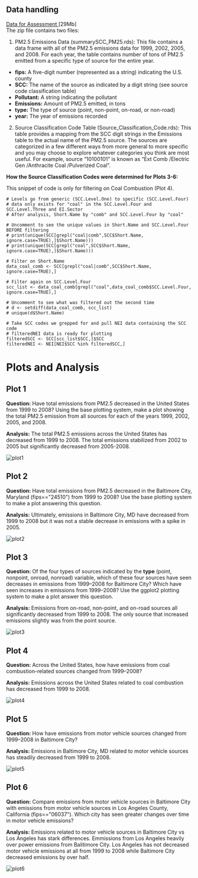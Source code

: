 
## Data handling

<a href="https://d396qusza40orc.cloudfront.net/exdata%2Fdata%2FNEI_data.zip">Data for  Assessment </a>[29Mb]
<br>
The zip file contains two files:
1. PM2.5 Emissions Data (summarySCC_PM25.rds): This file contains a data frame with all of the PM2.5 emissions data for 1999, 2002, 2005, and 2008. For each year, the table contains number of tons of PM2.5 emitted from a specific type of source for the entire year. 

<ul>
  <li><b>fips:</b> A five-digit number (represented as a string) indicating the U.S. county</li>
  <li><b>SCC:</b> The name of the source as indicated by a digit string (see source code classification table)</li>
  <li><b>Pollutant:</b> A string indicating the pollutant</li>
  <li><b>Emissions:</b> Amount of PM2.5 emitted, in tons</li>
  <li><b>type:</b> The type of source (point, non-point, on-road, or non-road)</li>
  <li><b>year:</b> The year of emissions recorded</li>
</ul>

2. Source Classification Code Table (Source_Classification_Code.rds): This table provides a mapping from the SCC digit strings in the Emissions table to the actual name of the PM2.5 source. The sources are categorized in a few different ways from more general to more specific and you may choose to explore whatever categories you think are most useful. For example, source “10100101” is known as “Ext Comb /Electric Gen /Anthracite Coal /Pulverized Coal”.

<b> How the Source Classification Codes were determined for Plots 3-6:</b>
<p>   This snippet of code is only for filtering on Coal Combustion (Plot 4).</p>

```
# Levels go from generic (SCC.Level.One) to specific (SCC.Level.Four)
# data only exists for "coal" in the SCC.Level.Four and SCC.Level.Three and EI.Sector
# After analysis, Short.Name by "comb" and SCC.Level.Four by "coal" 

# Uncomment to see the unique values in Short.Name and SCC.Level.Four BEFORE filtering
# print(unique(SCC[grepl("coal|comb",SCC$Short.Name, ignore.case=TRUE),]$Short.Name)))
# print(unique(SCC[grepl("coal",SCC$Short.Name, ignore.case=TRUE),]$Short.Name)))

# Filter on Short.Name
data_coal_comb <- SCC[grepl("coal|comb",SCC$Short.Name, ignore.case=TRUE),]

# Filter again on SCC.Level.Four
scc_list <- data_coal_comb[grepl("coal",data_coal_comb$SCC.Level.Four, ignore.case=TRUE),]

# Uncomment to see what was filtered out the second time
# d <- setdiff(data_coal_comb, scc_list)
# unique(d$Short.Name)

# Take SCC codes we grepped for and pull NEI data containing the SCC code
# filteredNEI data is ready for plotting
filteredSCC <- SCC[scc_list$SCC,]$SCC
filteredNEI <- NEI[NEI$SCC %in% filteredSCC,]
```

# Plots and Analysis
## Plot 1 
<b>Question:</b> Have total emissions from PM2.5 decreased in the United States from 1999 to 2008? Using the base plotting system, make a plot showing the total PM2.5 emission from all sources for each of the years 1999, 2002, 2005, and 2008.

<b>Analysis:</b> The total PM2.5 emissions across the United States has decreased from 1999 to 2008. The total emissions stabilized from 2002 to 2005 but significantly decreased from 2005-2008. 

![plot1](plot1.png) 


## Plot 2 
<b>Question:</b> Have total emissions from PM2.5 decreased in the Baltimore City, Maryland (fips=="24510") from 1999 to 2008? Use the base plotting system to make a plot answering this question.

<b>Analysis:</b> Ultimately, emissions in Baltimore City, MD have decreased from 1999 to 2008 but it was not a stable decrease in emissions with a spike in 2005.

![plot2](plot2.png) 


## Plot 3 
<b>Question:</b> Of the four types of sources indicated by the <b>type</b> (point, nonpoint, onroad, nonroad) variable, which of these four sources have seen decreases in emissions from 1999–2008 for Baltimore City? Which have seen increases in emissions from 1999–2008? Use the ggplot2 plotting system to make a plot answer this question.

<b>Analysis:</b> Emissions from on-road, non-point, and on-road sources all significantly decreased from 1999 to 2008. The only source that increased emissions slightly was from the point source. 

![plot3](plot3.png) 


## Plot 4 
<b>Question:</b> Across the United States, how have emissions from coal combustion-related sources changed from 1999–2008?

<b>Analysis:</b> Emissions across the United States related to coal combustion has decreased from 1999 to 2008.

![plot4](plot4.png) 


## Plot 5 
<b>Question:</b> How have emissions from motor vehicle sources changed from 1999–2008 in Baltimore City?

<b>Analysis:</b> Emissions in Baltimore City, MD related to motor vehicle sources has steadily decreased from 1999 to 2008.

![plot5](plot5.png) 


## Plot 6 
<b>Question:</b> Compare emissions from motor vehicle sources in Baltimore City with emissions from motor vehicle sources in Los Angeles County, California (fips=="06037"). Which city has seen greater changes over time in motor vehicle emissions?

<b>Analysis:</b> Emissions related to motor vehicle sources in Baltimore City vs Los Angeles has stark differences. Emmissions from Los Angeles heavily over power emissions from Balitimore City. Los Angeles has not decreased motor vehicle emissions at all from 1999 to 2008 while Baltimore City decreased emissions by over half.

![plot6](plot6.png) 

